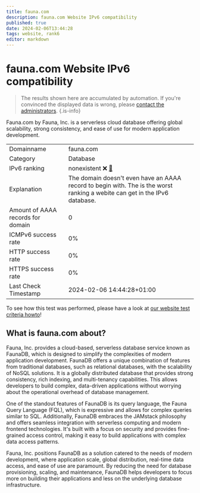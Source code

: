 ```yaml
---
title: fauna.com
description: fauna.com Website IPv6 compatibility
published: true
date: 2024-02-06T13:44:28
tags: website, rank6
editor: markdown
---
```


# fauna.com Website IPv6 compatibility

> The results shown here are accumulated by automation. If you're convinced the displayed data is wrong, please [contact the administrators](/howto/chat). 
{.is-info}

Fauna.com by Fauna, Inc. is a serverless cloud database offering global scalability, strong consistency, and ease of use for modern application development.


|   |   |
| - | - |
| Domainname | fauna.com
| Category | Database |
| IPv6 ranking | nonexistent :x: [🔗](/howto/ranking) |
| Explanation | The domain doesn't even have an AAAA record to begin with. The is the worst ranking a webite can get in the IPv6 database. |
| Amount of AAAA records for domain | 0 |
| ICMPv6 success rate | 0%|
| HTTP success rate | 0% |
| HTTPS success rate | 0% |
| Last Check Timestamp | 2024-02-06 14:44:28+01:00 |

To see how this test was performed, please have a look at [our website test criteria howto](/howto/testcriteria/website)!


## What is fauna.com about?
Fauna, Inc. provides a cloud-based, serverless database service known as FaunaDB, which is designed to simplify the complexities of modern application development. FaunaDB offers a unique combination of features from traditional databases, such as relational databases, with the scalability of NoSQL solutions. It is a globally distributed database that provides strong consistency, rich indexing, and multi-tenancy capabilities. This allows developers to build complex, data-driven applications without worrying about the operational overhead of database management.

One of the standout features of FaunaDB is its query language, the Fauna Query Language (FQL), which is expressive and allows for complex queries similar to SQL. Additionally, FaunaDB embraces the JAMstack philosophy and offers seamless integration with serverless computing and modern frontend technologies. It's built with a focus on security and provides fine-grained access control, making it easy to build applications with complex data access patterns.

Fauna, Inc. positions FaunaDB as a solution catered to the needs of modern development, where application scale, global distribution, real-time data access, and ease of use are paramount. By reducing the need for database provisioning, scaling, and maintenance, FaunaDB helps developers to focus more on building their applications and less on the underlying database infrastructure.


